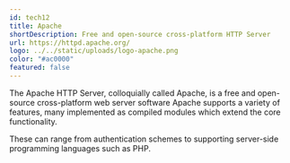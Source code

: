 ```yaml
---
id: tech12
title: Apache
shortDescription: Free and open-source cross-platform HTTP Server
url: https://httpd.apache.org/
logo: ../../static/uploads/logo-apache.png
color: "#ac0000"
featured: false
---
```

The Apache HTTP Server, colloquially called Apache, is a free and open-source cross-platform web server software
Apache supports a variety of features, many implemented as compiled modules which extend the core functionality.

These can range from authentication schemes to supporting server-side programming languages such as PHP.